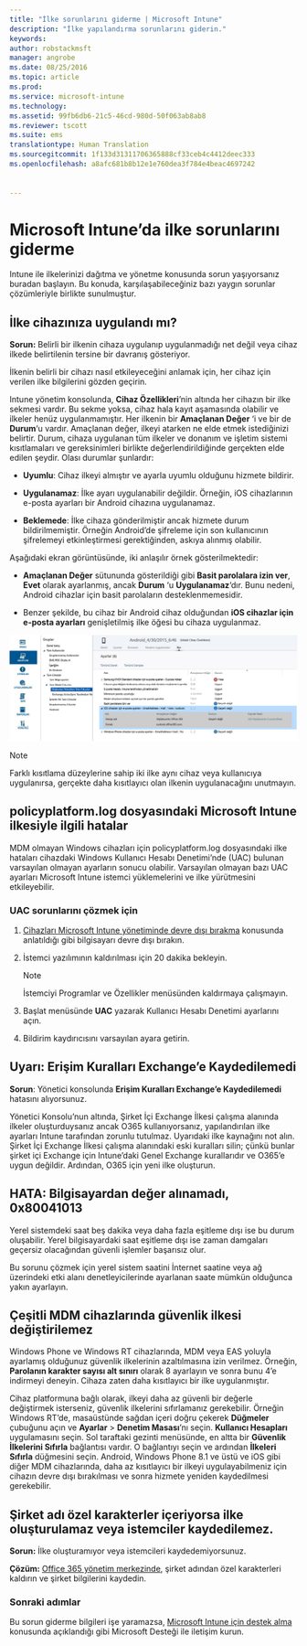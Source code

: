 ```yaml
---
title: "İlke sorunlarını giderme | Microsoft Intune"
description: "İlke yapılandırma sorunlarını giderin."
keywords: 
author: robstackmsft
manager: angrobe
ms.date: 08/25/2016
ms.topic: article
ms.prod: 
ms.service: microsoft-intune
ms.technology: 
ms.assetid: 99fb6db6-21c5-46cd-980d-50f063ab8ab8
ms.reviewer: tscott
ms.suite: ems
translationtype: Human Translation
ms.sourcegitcommit: 1f133d31311706365888cf33ceb4c4412deec333
ms.openlocfilehash: a8afc681b8b12e1e760dea3f784e4beac4697242


---
```


# Microsoft Intune’da ilke sorunlarını giderme

Intune ile ilkelerinizi dağıtma ve yönetme konusunda sorun yaşıyorsanız buradan başlayın. Bu konuda, karşılaşabileceğiniz bazı yaygın sorunlar çözümleriyle birlikte sunulmuştur.

## İlke cihazınıza uygulandı mı?
**Sorun:** Belirli bir ilkenin cihaza uygulanıp uygulanmadığı net değil veya cihaz ilkede belirtilenin tersine bir davranış gösteriyor.

İlkenin belirli bir cihazı nasıl etkileyeceğini anlamak için, her cihaz için verilen ilke bilgilerini gözden geçirin.

Intune yönetim konsolunda, **Cihaz Özellikleri**’nin altında her cihazın bir ilke sekmesi vardır. Bu sekme yoksa, cihaz hala kayıt aşamasında olabilir ve ilkeler henüz uygulanmamıştır. Her ilkenin bir **Amaçlanan Değer** ‘i ve bir de **Durum**‘u vardır. Amaçlanan değer, ilkeyi atarken ne elde etmek istediğinizi belirtir. Durum, cihaza uygulanan tüm ilkeler ve donanım ve işletim sistemi kısıtlamaları ve gereksinimleri birlikte değerlendirildiğinde gerçekten elde edilen şeydir. Olası durumlar şunlardır:

-   **Uyumlu**: Cihaz ilkeyi almıştır ve ayarla uyumlu olduğunu hizmete bildirir.

-   **Uygulanamaz**: İlke ayarı uygulanabilir değildir. Örneğin, iOS cihazlarının e-posta ayarları bir Android cihazına uygulanamaz.

-   **Beklemede**: İlke cihaza gönderilmiştir ancak hizmete durum bildirilmemiştir. Örneğin Android’de şifreleme için son kullanıcının şifrelemeyi etkinleştirmesi gerektiğinden, askıya alınmış olabilir.

Aşağıdaki ekran görüntüsünde, iki anlaşılır örnek gösterilmektedir:

-   **Amaçlanan Değer** sütununda gösterildiği gibi **Basit parolalara izin ver**, **Evet** olarak ayarlanmış, ancak **Durum** ‘u **Uygulanamaz**‘dır. Bunu nedeni, Android cihazlar için basit parolaların desteklenmemesidir.

-   Benzer şekilde, bu cihaz bir Android cihaz olduğundan **iOS cihazlar için e-posta ayarları** genişletilmiş ilke öğesi bu cihaza uygulanmaz.

![Intune cihaz ilkesi](../media/Intune-Device-Policy-v.2.jpg)

> [!NOTE]
> Farklı kısıtlama düzeylerine sahip iki ilke aynı cihaz veya kullanıcıya uygulanırsa, gerçekte daha kısıtlayıcı olan ilkenin uygulanacağını unutmayın.

## policyplatform.log dosyasındaki Microsoft Intune ilkesiyle ilgili hatalar
MDM olmayan Windows cihazları için policyplatform.log dosyasındaki ilke hataları cihazdaki Windows Kullanıcı Hesabı Denetimi’nde (UAC) bulunan varsayılan olmayan ayarların sonucu olabilir. Varsayılan olmayan bazı UAC ayarları Microsoft Intune istemci yüklemelerini ve ilke yürütmesini etkileyebilir.

### UAC sorunlarını çözmek için

1.  [Cihazları Microsoft Intune yönetiminde devre dışı bırakma](/intune/deploy-use/retire-devices-from-microsoft-intune-management) konusunda anlatıldığı gibi bilgisayarı devre dışı bırakın.

2.  İstemci yazılımının kaldırılması için 20 dakika bekleyin.

    > [!NOTE]
    > İstemciyi Programlar ve Özellikler menüsünden kaldırmaya çalışmayın.

3.  Başlat menüsünde **UAC** yazarak Kullanıcı Hesabı Denetimi ayarlarını açın.

4.  Bildirim kaydırıcısını varsayılan ayara getirin.


## Uyarı: Erişim Kuralları Exchange’e Kaydedilemedi
**Sorun**: Yönetici konsolunda **Erişim Kuralları Exchange’e Kaydedilemedi**  hatasını alıyorsunuz.

Yönetici Konsolu’nun altında, Şirket İçi Exchange İlkesi çalışma alanında ilkeler oluşturduysanız ancak O365 kullanıyorsanız, yapılandırılan ilke ayarları Intune tarafından zorunlu tutulmaz. Uyarıdaki ilke kaynağını not alın.  Şirket İçi Exchange İlkesi çalışma alanındaki eski kuralları silin; çünkü bunlar şirket içi Exchange için Intune’daki Genel Exchange kurallarıdır ve O365’e uygun değildir. Ardından, O365 için yeni ilke oluşturun.

## HATA: Bilgisayardan değer alınamadı, 0x80041013
Yerel sistemdeki saat beş dakika veya daha fazla eşitleme dışı ise bu durum oluşabilir. Yerel bilgisayardaki saat eşitleme dışı ise zaman damgaları geçersiz olacağından güvenli işlemler başarısız olur.

Bu sorunu çözmek için yerel sistem saatini İnternet saatine veya ağ üzerindeki etki alanı denetleyicilerinde ayarlanan saate mümkün olduğunca yakın ayarlayın.

## Çeşitli MDM cihazlarında güvenlik ilkesi değiştirilemez
Windows Phone ve Windows RT cihazlarında, MDM veya EAS yoluyla ayarlamış olduğunuz güvenlik ilkelerinin azaltılmasına izin verilmez. Örneğin, **Parolanın karakter sayısı alt sınırı** olarak 8 ayarlayın ve sonra bunu 4’e indirmeyi deneyin. Cihaza zaten daha kısıtlayıcı bir ilke uygulanmıştır.

Cihaz platformuna bağlı olarak, ilkeyi daha az güvenli bir değerle değiştirmek isterseniz, güvenlik ilkelerini sıfırlamanız gerekebilir.
Örneğin Windows RT’de, masaüstünde sağdan içeri doğru çekerek **Düğmeler** çubuğunu açın ve **Ayarlar** &gt; **Denetim Masası**’nı seçin.   **Kullanıcı Hesapları** uygulamasını seçin.
Sol taraftaki gezinti menüsünde, en altta bir **Güvenlik İlkelerini Sıfırla** bağlantısı vardır. O bağlantıyı seçin ve ardından **İlkeleri Sıfırla** düğmesini seçin.
Android, Windows Phone 8.1 ve üstü ve iOS gibi diğer MDM cihazlarında, daha az kısıtlayıcı bir ilkeyi uygulayabilmeniz için cihazın devre dışı bırakılması ve sonra hizmete yeniden kaydedilmesi gerekebilir.

## Şirket adı özel karakterler içeriyorsa ilke oluşturulamaz veya istemciler kaydedilemez.
**Sorun:** İlke oluşturamıyor veya istemcileri kaydedemiyorsunuz.

**Çözüm:** [Office 365 yönetim merkezinde](https://portal.office.com/), şirket adından özel karakterleri kaldırın ve şirket bilgilerini kaydedin.

### Sonraki adımlar
Bu sorun giderme bilgileri işe yaramazsa, [Microsoft Intune için destek alma](how-to-get-support-for-microsoft-intune.md) konusunda açıklandığı gibi Microsoft Desteği ile iletişim kurun.



<!--HONumber=Aug16_HO4-->


